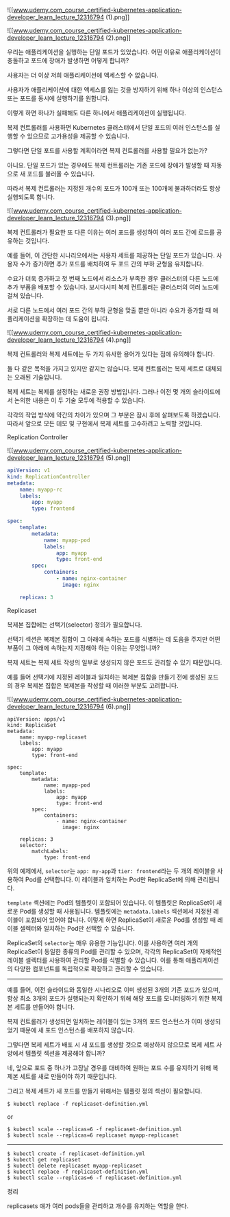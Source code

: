![[www.udemy.com_course_certified-kubernetes-application-developer_learn_lecture_12316794 (1).png]]


![[www.udemy.com_course_certified-kubernetes-application-developer_learn_lecture_12316794 (2).png]]

우리는 애플리케이션을 실행하는 단일 포드가 있었습니다.  어떤 이유로 애플리케이션이 충돌하고 포드에 장애가 발생하면 어떻게 합니까?  
  
사용자는 더 이상 저희 애플리케이션에 액세스할 수 없습니다.  
  
사용자가 애플리케이션에 대한 액세스를 잃는 것을 방지하기 위해 하나 이상의 인스턴스 또는 포드를 동시에 실행하기를 원합니다.  
  
이렇게 하면 하나가 실패해도 다른 하나에서 애플리케이션이 실행됩니다.  
  
복제 컨트롤러를 사용하면 Kubernetes 클러스터에서 단일 포드의 여러 인스턴스를 실행할 수 있으므로 고가용성을 제공할 수 있습니다.  
  
그렇다면 단일 포드를 사용할 계획이라면 복제 컨트롤러를 사용할 필요가 없는가?

아니요.  단일 포드가 있는 경우에도 복제 컨트롤러는 기존 포드에 장애가 발생할 때 자동으로 새 포드를 불러올 수 있습니다.  
  
따라서 복제 컨트롤러는 지정된 개수의 포드가 100개 또는 100개에 불과하더라도 항상 실행되도록 합니다.

![[www.udemy.com_course_certified-kubernetes-application-developer_learn_lecture_12316794 (3).png]]

복제 컨트롤러가 필요한 또 다른 이유는 여러 포드를 생성하여 여러 포드 간에 로드를 공유하는 것입니다.  
  
예를 들어, 이 간단한 시나리오에서는 사용자 세트를 제공하는 단일 포드가 있습니다.  사용자 수가 증가하면 추가 포드를 배치하여 두 포드 간의 부하 균형을 유지합니다.  
  
수요가 더욱 증가하고 첫 번째 노드에서 리소스가 부족한 경우 클러스터의 다른 노드에 추가 부품을 배포할 수 있습니다.  보시다시피 복제 컨트롤러는 클러스터의 여러 노드에 걸쳐 있습니다.  
  
서로 다른 노드에서 여러 포드 간의 부하 균형을 맞출 뿐만 아니라 수요가 증가할 때 애플리케이션을 확장하는 데 도움이 됩니다.

![[www.udemy.com_course_certified-kubernetes-application-developer_learn_lecture_12316794 (4).png]]

복제 컨트롤러와 복제 세트에는 두 가지 유사한 용어가 있다는 점에 유의해야 합니다.  
  
둘 다 같은 목적을 가지고 있지만 같지는 않습니다.  복제 컨트롤러는 복제 세트로 대체되는 오래된 기술입니다.  
  
복제 세트는 복제를 설정하는 새로운 권장 방법입니다.  그러나 이전 몇 개의 슬라이드에서 논의한 내용은 이 두 기술 모두에 적용할 수 있습니다.  
  
각각의 작업 방식에 약간의 차이가 있으며 그 부분은 잠시 후에 살펴보도록 하겠습니다.  따라서 앞으로 모든 데모 및 구현에서 복제 세트를 고수하려고 노력할 것입니다.


Replication Controller

![[www.udemy.com_course_certified-kubernetes-application-developer_learn_lecture_12316794 (5).png]]

```yml
apiVersion: v1
kind: ReplicationController
metadata:
	name: myapp-rc
	labels:
		app: myapp
		type: frontend

spec:
	template:
		metadata:
			name: myapp-pod
			labels:
				app: myapp
				type: front-end
		spec:
			containers:
				- name: nginx-container
				  image: nginx

	replicas: 3

```

Replicaset

복제본 집합에는 선택기(selector) 정의가 필요합니다. 

선택기 섹션은 복제본 집합이 그 아래에 속하는 포드를 식별하는 데 도움을 주지만 어떤 부품이 그 아래에 속하는지 지정해야 하는 이유는 무엇입니까?

복제 세트는 복제 세트 작성의 일부로 생성되지 않은 포드도 관리할 수 있기 때문입니다.

예를 들어 선택기에 지정된 레이블과 일치하는 복제본 집합을 만들기 전에 생성된 포드의 경우 복제본 집합은 복제본을 작성할 때 이러한 부분도 고려합니다.

![[www.udemy.com_course_certified-kubernetes-application-developer_learn_lecture_12316794 (6).png]]

```
apiVersion: apps/v1
kind: ReplicaSet
metadata:
	name: myapp-replicaset
	labels: 
		app: myapp
		type: front-end

spec:
	template:
		metadata:
			name: myapp-pod
			labels:
				app: myapp
				type: front-end
		spec:
			containers:
				- name: nginx-container
				  image: nginx

	replicas: 3
	selector:
		matchLabels:
			type: front-end
```

위의 예제에서, `selector`는 `app: my-app`과 `tier: frontend`라는 두 개의 레이블을 사용하여 Pod를 선택합니다. 이 레이블과 일치하는 Pod만 ReplicaSet에 의해 관리됩니다.

`template` 섹션에는 Pod의 템플릿이 포함되어 있습니다. 이 템플릿은 ReplicaSet이 새로운 Pod를 생성할 때 사용됩니다. 템플릿에는 `metadata.labels` 섹션에서 지정된 레이블이 포함되어 있어야 합니다. 이렇게 하면 ReplicaSet이 새로운 Pod를 생성할 때 레이블 셀렉터와 일치하는 Pod만 선택할 수 있습니다.

ReplicaSet의 `selector`는 매우 유용한 기능입니다. 이를 사용하면 여러 개의 ReplicaSet이 동일한 종류의 Pod를 관리할 수 있으며, 각각의 ReplicaSet이 자체적인 레이블 셀렉터를 사용하여 관리할 Pod를 식별할 수 있습니다. 이를 통해 애플리케이션의 다양한 컴포넌트를 독립적으로 확장하고 관리할 수 있습니다.

---

예를 들어, 이전 슬라이드와 동일한 시나리오로 이미 생성된 3개의 기존 포드가 있으며, 항상 최소 3개의 포드가 실행되는지 확인하기 위해 해당 포드를 모니터링하기 위한 복제본 세트를 만들어야 합니다.  
  
복제 컨트롤러가 생성되면 일치하는 레이블이 있는 3개의 포드 인스턴스가 이미 생성되었기 때문에 새 포드 인스턴스를 배포하지 않습니다.  
  
그렇다면 복제 세트가 배포 시 새 포드를 생성할 것으로 예상하지 않으므로 복제 세트 사양에서 템플릿 섹션을 제공해야 합니까?  
  
네, 앞으로 포드 중 하나가 고장날 경우를 대비하여 원하는 포드 수를 유지하기 위해 복제본 세트를 새로 만들어야 하기 때문입니다.  
  
그리고 복제 세트가 새 포드를 만들기 위해서는 템플릿 정의 섹션이 필요합니다.


```
$ kubectl replace -f replicaset-definition.yml
```

or

```
$ kubectl scale --replicas=6 -f replicaset-definition.yml
$ kubectl scale --replicas=6 replicaset myapp-replicaset
```

--- 

```
$ kubectl create -f replicaset-definition.yml
$ kubectl get replicaset
$ kubectl delete replicaset myapp-replicaset
$ kubectl replace -f replicaset-definition.yml
$ kubectl scale --replicas=6 -f replicaset-definition.yml
```


정리

replicasets 얘가 여러 pods들을 관리하고 개수를 유지하는 역할을 한다.